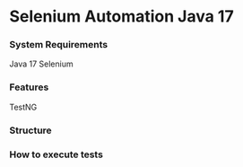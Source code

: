 # Selenium Automation Java 17

### System Requirements
Java 17
Selenium

### Features
TestNG

### Structure

### How to execute tests
